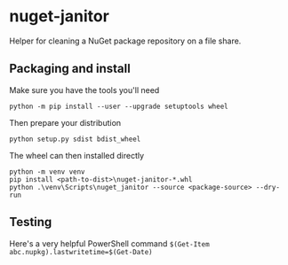 # nuget-janitor

Helper for cleaning a NuGet package repository on a file share.

## Packaging and install

Make sure you have the tools you'll need

`python -m pip install --user --upgrade setuptools wheel`

Then prepare your distribution

`python setup.py sdist bdist_wheel`

The wheel can then installed directly

```
python -m venv venv
pip install <path-to-dist>\nuget-janitor-*.whl
python .\venv\Scripts\nuget_janitor --source <package-source> --dry-run
```


## Testing

Here's a very helpful PowerShell command `$(Get-Item abc.nupkg).lastwritetime=$(Get-Date)`
